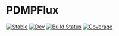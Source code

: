 # PDMPFlux

[![Stable](https://img.shields.io/badge/docs-stable-blue.svg)](https://162348.github.io/PDMPFlux.jl/stable/)
[![Dev](https://img.shields.io/badge/docs-dev-blue.svg)](https://162348.github.io/PDMPFlux.jl/dev/)
[![Build Status](https://github.com/162348/PDMPFlux.jl/actions/workflows/CI.yml/badge.svg?branch=main)](https://github.com/162348/PDMPFlux.jl/actions/workflows/CI.yml?query=branch%3Amain)
[![Coverage](https://codecov.io/gh/162348/PDMPFlux.jl/branch/main/graph/badge.svg)](https://codecov.io/gh/162348/PDMPFlux.jl)
